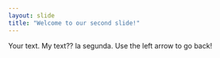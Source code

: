 ```yaml
---
layout: slide
title: "Welcome to our second slide!"
---
```

Your text. My text??
la segunda.
Use the left arrow to go back!
